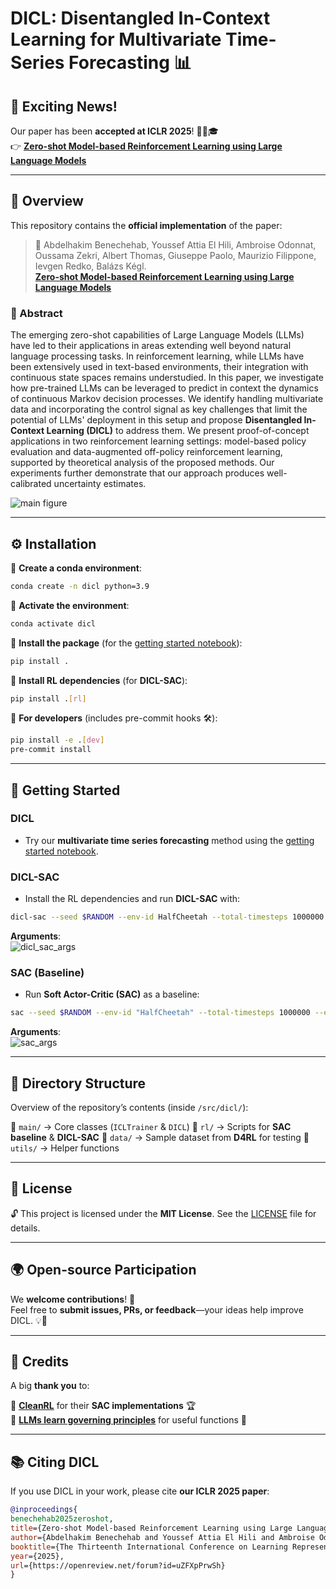 
# DICL: Disentangled In-Context Learning for Multivariate Time-Series Forecasting 📊  

## 🚀 **Exciting News!**  
Our paper has been **accepted at ICLR 2025**! 🎉📄🎓  
👉 **[Zero-shot Model-based Reinforcement Learning using Large Language Models](https://arxiv.org/abs/2410.11711)**  

---

## 📝 Overview  
This repository contains the **official implementation** of the paper:  

> 📖 Abdelhakim Benechehab, Youssef Attia El Hili, Ambroise Odonnat, Oussama Zekri, Albert Thomas, Giuseppe Paolo, Maurizio Filippone, Ievgen Redko, Balázs Kégl.  
> **[Zero-shot Model-based Reinforcement Learning using Large Language Models](https://arxiv.org/abs/2410.11711)**  

### 📌 Abstract  
The emerging zero-shot capabilities of Large Language Models (LLMs) have led to their applications in areas extending well beyond natural language processing tasks. In reinforcement learning, while LLMs have been extensively used in text-based environments, their integration with continuous state spaces remains understudied. In this paper, we investigate how pre-trained LLMs can be leveraged to predict in context the dynamics of continuous Markov decision processes. We identify handling multivariate data and incorporating the control signal as key challenges that limit the potential of LLMs' deployment in this setup and propose **Disentangled In-Context Learning (DICL)** to address them. We present proof-of-concept applications in two reinforcement learning settings: model-based policy evaluation and data-augmented off-policy reinforcement learning, supported by theoretical analysis of the proposed methods. Our experiments further demonstrate that our approach produces well-calibrated uncertainty estimates.

![main figure](figures/main_figure_for_repo.PNG)  

---

## ⚙️ Installation  

🔹 **Create a conda environment**:  
```bash
conda create -n dicl python=3.9
```  
🔹 **Activate the environment**:  
```bash
conda activate dicl
```  
🔹 **Install the package** (for the [getting started notebook](getting_started.ipynb)):  
```bash
pip install .
```  
🔹 **Install RL dependencies** (for **DICL-SAC**):  
```bash
pip install .[rl]
```  
🔹 **For developers** (includes pre-commit hooks 🛠️):  
```bash
pip install -e .[dev]
pre-commit install
```  

---

## 🚀 Getting Started  

### **DICL**  
- Try our **multivariate time series forecasting** method using the [getting started notebook](getting_started.ipynb).  

### **DICL-SAC**  
- Install the RL dependencies and run **DICL-SAC** with:  
```bash
dicl-sac --seed $RANDOM --env-id HalfCheetah --total-timesteps 1000000 --exp_name "test_5p_vicl" --batch_size 128 --llm_batch_size 7 --llm_learning_frequency 256 --context_length 500 --interact_every 1000 --learning_starts 5000 --llm_learning_starts 10000 --llm_model 'meta-llama/Llama-3.2-1B' --method 'vicl'
```  
**Arguments**:  
![dicl_sac_args](figures/dicl_sac_args.PNG)  

### **SAC (Baseline)**  
- Run **Soft Actor-Critic (SAC)** as a baseline:  
```bash
sac --seed $RANDOM --env-id "HalfCheetah" --total-timesteps 1000000 --exp_name "test_baseline" --interact_every 1000 --batch_size 128 --learning_starts 5000
```  
**Arguments**:  
![sac_args](figures/sac_args.PNG)  

---

## 📂 Directory Structure  

Overview of the repository’s contents (inside `/src/dicl/`):  

📌 `main/` → Core classes (`ICLTrainer` & `DICL`) 
📌 `rl/` → Scripts for **SAC baseline** & **DICL-SAC** 
📌 `data/` → Sample dataset from **D4RL** for testing
📌 `utils/` → Helper functions

---

## 📜 License  

🔓 This project is licensed under the **MIT License**. See the [LICENSE](LICENSE) file for details.  

---

## 🌍 Open-source Participation  

We **welcome contributions**! 🎉  
Feel free to **submit issues, PRs, or feedback**—your ideas help improve DICL. 💡🚀  

---

## 🙏 Credits  

A big **thank you** to:  

🔹 **[CleanRL](https://github.com/vwxyzjn/cleanrl)** for their **SAC implementations** 🏆  
🔹 **[LLMs learn governing principles](https://github.com/AntonioLiu97/llmICL)** for useful functions 📜  

---

## 📚 Citing DICL  

If you use DICL in your work, please cite **our ICLR 2025 paper**:  

```bibtex
@inproceedings{
benechehab2025zeroshot,
title={Zero-shot Model-based Reinforcement Learning using Large Language Models},
author={Abdelhakim Benechehab and Youssef Attia El Hili and Ambroise Odonnat and Oussama Zekri and Albert Thomas and Giuseppe Paolo and Maurizio Filippone and Ievgen Redko and Bal{\'a}zs K{\'e}gl},
booktitle={The Thirteenth International Conference on Learning Representations},
year={2025},
url={https://openreview.net/forum?id=uZFXpPrwSh}
}
```
